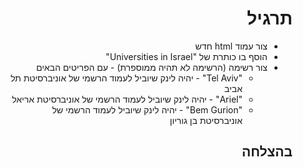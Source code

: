 
<div dir="rtl">


# תרגיל 
* צור עמוד html חדש
* הוסף בו כותרת של "Universities in Israel"
* צור רשימה (הרשימה לא תהיה ממוספרת) - עם הפריטים הבאים
  * "Tel Aviv" - יהיה לינק שיוביל לעמוד הרשמי של אוניברסיטת תל אביב
  * "Ariel" - יהיה לינק שיוביל לעמוד הרשמי של אוניברסיטת אריאל
  * "Bem Gurion" - יהיה לינק שיוביל לעמוד הרשמי של אוניברסיטת בן גוריון

## בהצלחה

</div>

